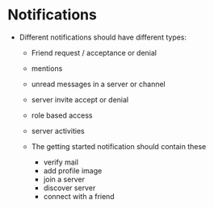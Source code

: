 # Notifications

- Different notifications should have different types:
  - Friend request / acceptance or denial
  - mentions
  - unread messages in a server or channel
  - server invite accept or denial
  - role based access
  - server activities
  - The getting started notification should contain these

    - verify mail
    - add profile image
    - join a server
    - discover server
    - connect with a friend

